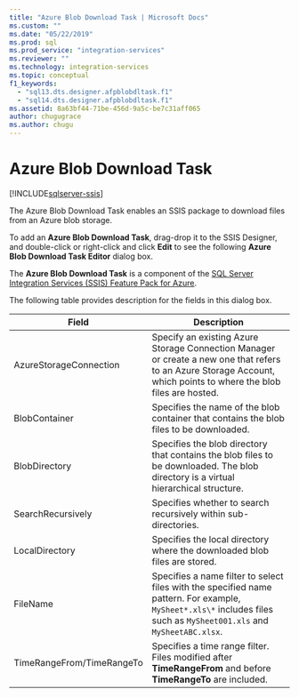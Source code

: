 ```yaml
---
title: "Azure Blob Download Task | Microsoft Docs"
ms.custom: ""
ms.date: "05/22/2019"
ms.prod: sql
ms.prod_service: "integration-services"
ms.reviewer: ""
ms.technology: integration-services
ms.topic: conceptual
f1_keywords: 
  - "sql13.dts.designer.afpblobdltask.f1"
  - "sql14.dts.designer.afpblobdltask.f1"
ms.assetid: 8a63bf44-71be-456d-9a5c-be7c31aff065
author: chugugrace
ms.author: chugu
---
```

# Azure Blob Download Task

[!INCLUDE[sqlserver-ssis](../../includes/applies-to-version/sqlserver-ssis.md)]


The Azure Blob Download Task enables an SSIS package to download files from an Azure blob storage.

To add an **Azure Blob Download Task**, drag-drop it to the SSIS Designer, and double-click or right-click and click **Edit** to see the following **Azure Blob Download Task Editor** dialog box.  
  
 The **Azure Blob Download Task** is a component of the [SQL Server Integration Services (SSIS) Feature Pack for Azure](../../integration-services/azure-feature-pack-for-integration-services-ssis.md).  
  
 The following table provides description for the fields in this dialog box.  

|**Field**|**Description**|  
|---|---|
|AzureStorageConnection|Specify an existing Azure Storage Connection Manager or create a new one that refers to an Azure Storage Account, which points to where the blob files are hosted.|  
|BlobContainer|Specifies the name of the blob container that contains the blob files to be downloaded.|  
|BlobDirectory|Specifies the blob directory that contains the blob files to be downloaded. The blob directory is a virtual hierarchical structure.|  
|SearchRecursively|Specifies whether to search recursively within sub-directories.|  
|LocalDirectory|Specifies the local directory where the downloaded blob files are stored.|  
|FileName|Specifies a name filter to select files with the specified name pattern. For example, `MySheet*.xls\*` includes files such as `MySheet001.xls` and `MySheetABC.xlsx`.|  
|TimeRangeFrom/TimeRangeTo|Specifies a time range filter. Files modified after **TimeRangeFrom** and before **TimeRangeTo** are included.|  

